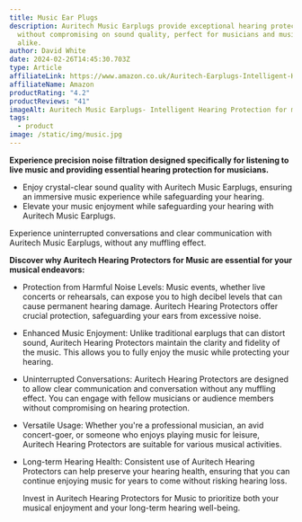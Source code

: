 ```yaml
---
title: Music Ear Plugs
description: Auritech Music Earplugs provide exceptional hearing protection
  without compromising on sound quality, perfect for musicians and music lovers
  alike.
author: David White
date: 2024-02-26T14:45:30.703Z
type: Article
affiliateLink: https://www.amazon.co.uk/Auritech-Earplugs-Intelligent-Hearing-Protection/dp/B00DEJDAZQ?maas=maas_adg_B4BC438E3258C0E4687516CF93C21EE1_afap_abs&ref_=aa_maas&tag=maas
affiliateName: Amazon
productRating: "4.2"
productReviews: "41"
imageAlt: Auritech Music Earplugs- Intelligent Hearing Protection for music lovers
tags:
  - product
image: /static/img/music.jpg
---
```

**Experience precision noise filtration designed specifically for listening to live music and providing essential hearing protection for musicians.**

* Enjoy crystal-clear sound quality with Auritech Music Earplugs, ensuring an immersive music experience while safeguarding your hearing.
* Elevate your music enjoyment while safeguarding your hearing with Auritech Music Earplugs.

Experience uninterrupted conversations and clear communication with Auritech Music Earplugs, without any muffling effect.

**Discover why Auritech Hearing Protectors for Music are essential for your musical endeavors:**

* Protection from Harmful Noise Levels: Music events, whether live concerts or rehearsals, can expose you to high decibel levels that can cause permanent hearing damage. Auritech Hearing Protectors offer crucial protection, safeguarding your ears from excessive noise.
* Enhanced Music Enjoyment: Unlike traditional earplugs that can distort sound, Auritech Hearing Protectors maintain the clarity and fidelity of the music. This allows you to fully enjoy the music while protecting your hearing.
* Uninterrupted Conversations: Auritech Hearing Protectors are designed to allow clear communication and conversation without any muffling effect. You can engage with fellow musicians or audience members without compromising on hearing protection.
* Versatile Usage: Whether you're a professional musician, an avid concert-goer, or someone who enjoys playing music for leisure, Auritech Hearing Protectors are suitable for various musical activities.
* Long-term Hearing Health: Consistent use of Auritech Hearing Protectors can help preserve your hearing health, ensuring that you can continue enjoying music for years to come without risking hearing loss.

  Invest in Auritech Hearing Protectors for Music to prioritize both your musical enjoyment and your long-term hearing well-being.
